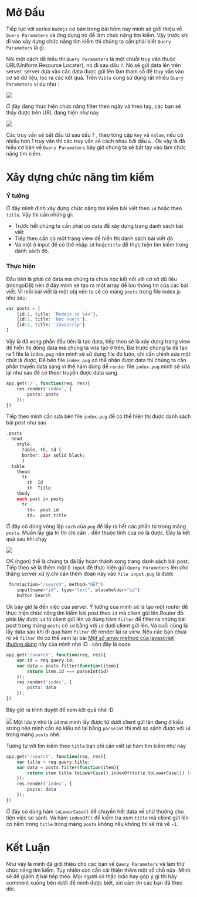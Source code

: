 # Mở Đầu
Tiếp tục với series `Nodejs` cơ bản trong bài hôm nay mình sẽ giới thiệu về `Query Parameters` và ứng dụng nó để làm chức năng tìm kiếm. Vậy trước khi đi vào xây dựng chức năng tìm kiếm thì chúng ta cần phải biết `Query Parameters` là gì.

Nói một cách dễ hiểu thì `Query Parameters` là một chuỗi truy vấn thuộc URL(Uniform Resource Locater), nó đi sau dấu `?`. Nó sẽ gửi data lên trên server. server dựa vào các data được gửi lên làm tham số để truy vấn vào cơ sở dữ liệu, lọc ra các kết quả. Trên `Viblo` cũng sử dụng rất nhiều `Query Parameters` ví dụ như :

![](https://images.viblo.asia/9246641d-d0e1-4000-a7a4-084f987b8964.gif)

 Ở đây  đang thực hiện chức năng filter theo ngày và theo tag, các bạn sẽ thấy được trên URL đang hiện như này 
 
 ![](https://images.viblo.asia/a99671fd-f10d-4304-8e7e-d1bb2183b8bb.png)
 
Các truy vấn sẽ bắt đầu từ sau dấu ? , theo từng cặp `key` và `value`,  nếu có nhiều hơn 1 truy vấn thì các truy vấn sẽ cách nhau bởi dấu `&` . Ok vậy là đã hiểu cơ bản về `Query Parameters` bây giờ chúng ta sẽ bắt tay vào làm chức năng tìm kiếm.

# Xây dựng chức năng tìm kiếm
### Ý tưởng 
Ở đây mình định xây dựng chức năng tìm kiếm bài viết theo `id` hoặc theo `title`. Vậy thì cần những gì:
* Trước hết chúng ta cần phải có data để xây dựng trang danh sách bài viết
* Tiếp theo cần có một trang view để hiển thị danh sách bài viết đó
* Và một ô input để có thể nhập `id` hoặc`title` để thực hiện tìm kiếm trong danh sách đó.
### Thực hiện
Đầu tiên là phải có data mà chúng ta chưa học kết nối với cơ sở dữ liệu (mongoDB) nên ở đây mình sẽ tạo ra một array để lưu thông tin của các bài viết. Vì mỗi bài viết là một obj nên ta sẽ có mảng `posts` trong file index.js như sau:
```php
var posts = [
    {id:1, title: 'Nodejs cơ bản'},
    {id:2, title: 'Học vuejs'},
    {id:3, title: 'Javascrip'}
]
```
Vậy là đã xong phần đầu tiên là tạo data, tiếp theo sẽ là xây dựng trang view để hiển thị đống data mà chúng ta vừa tạo ở trên, Bài trước chúng ta đã tạo ra 1 file là `index.pug` nên mình sẽ sử dụng file đó luôn, chỉ cần chỉnh sửa một chút là được, Để bên file `index.pug` có thể nhận được data thì chúng ta cần phần truyền data sang vì thế hàm dùng để `render` file `index.pug` mình sẽ sửa lại như sau để có theer truyền được data sang.
```php
app.get('/', function(req, res){
    res.render('index', {
        posts: posts
    });
})
```
Tiếp theo mình cần sửa bên file `index.pug` để có thể hiện thị được danh sách bài post như sau 
```php
.posts
  head
    style.
      table, th, td {
      border: 1px solid black;
      }
  table
    thead
      tr
        th  Id
        th  Title
    tbody
    each post in posts
      tr
        td=  post.id
        td=  post.title
```
Ở đây có dùng vòng lặp `each` của `pug` để lấy ra hết các phần tử trong mảng `posts`. Muốn lấy giá trị thì chỉ cần `.` đến thuộc tính của nó là được. Đây là kết quả sau khi chạy 

![](https://images.viblo.asia/c2f99e4e-8dab-46ed-81c4-759ab1932877.png)

OK (ngon) thế là chúng ta đã lấy hoàn thành xong trang danh sách bài post. Tiếp theo sẽ là thêm một ô `input` để thực hiện gửi `Query Parameters` lên cho thằng server xử lý.chỉ cần thêm đoạn này vào `file input.pug` là được
```php
 form(action="/search", method="GET")
    input(name="id", type="text", placeholder="id")
    button Search
```

Ok bây giờ là đến việc của server. Ý tưởng của mình sẽ là tạo một router để thực hiện chức năng tìm kiếm bài post theo `id` mà client gửi lên.Router đó phải lấy được `id` từ client gửi lên và dùng hàm `filter` để filter ra những bài post trong mảng `posts` có `id` bằng với `id` dưới client gửi lên. Và cuối cùng là lấy data sau khi đi qua hàm `filter` để render lại ra view. Nếu các bạn chưa rõ về `filter` thì có thể xem lại bài [Một số array method của javascript thường dùng](https://viblo.asia/p/mot-so-array-method-cua-javascript-thuong-dung-jvEla3B6Kkw) này của mình nhé :D
. còn đây là code

```php
app.get('/search', function(req, res){
    var id = req.query.id;
	var data = posts.filter(function(item){
        return item.id === parseInt(id)
    });
	res.render('index', {
		posts: data
    });
})
```
Bây giờ ra trình duyệt để xem kết quả nhé :D

![](https://images.viblo.asia/bd2939d3-a571-4cd1-83b1-49cc9f416fc2.gif)
Một lưu ý nhỏ là `id` mà mình lấy được từ dưới client gửi lên đang ở kiểu string nên mình cần ép kiểu nó  lại bằng `parseInt` thì mới so sánh được với `id` trong mảng `posts` nhé.

Tương tự với tìm kiếm theo `title`  bạn chỉ cần viết lại hàm tìm kiếm như này 
```php
app.get('/search', function(req, res){
    var title = req.query.title;
	var data = posts.filter(function(item){
        return item.title.toLowerCase().indexOf(title.toLowerCase()) !== -1
    });
	res.render('index', {
		posts: data
    });
})
```

Ở đây có dùng hàm `toLowerCase()` để chuyển hết data về chữ thường cho tiện việc so sánh. Và hàm `indexOf()` để kiểm tra xem `title` mà client gửi lên có nằm trong `title` trong mảng `posts` không nếu không thì sẽ trả về `-1`.

# Kết Luận
Như vậy là mình đã giới thiệu cho các bạn về `Query Parameters` và làm thử chức năng tìm kiếm. Tuy nhiên còn cần cải thiện thêm một số chỗ nữa. Mình sẽ để giành ở bài tiếp theo. Mọi người có thắc mắc hay góp ý gì thì hãy comment xuống bên dưới để mình được biết, xin cảm ơn các bạn đã theo dõi.